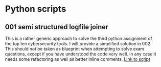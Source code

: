 # Python scripts
## 001 semi structured logfile joiner 
This is a rather generic approach to solve the third python assignment of the top ten cybersecurity tools.
I will provide a simplified solution in 002. This should not be taken as blueprint when attempting to solve exam questions,
except if you have understood the code very well. In any case it needs some refactoring as well as better inline comments. 
[Link to script](001-semistructured-logfile-joiner/semi_structured_logfile_joiner.py)